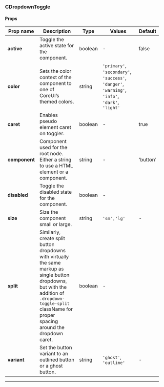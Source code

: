 ### CDropdownToggle

#### Props

| Prop name     | Description                                                                                                                                                                                                   | Type    | Values                                                                                          | Default  |
| ------------- | ------------------------------------------------------------------------------------------------------------------------------------------------------------------------------------------------------------- | ------- | ----------------------------------------------------------------------------------------------- | -------- |
| **active**    | Toggle the active state for the component.                                                                                                                                                                    | boolean | -                                                                                               | false    |
| **color**     | Sets the color context of the component to one of CoreUI’s themed colors.                                                                                                                                     | string  | `'primary'`, `'secondary'`, `'success'`, `'danger'`, `'warning'`, `'info'`, `'dark'`, `'light'` |          |
| **caret**     | Enables pseudo element caret on toggler.                                                                                                                                                                      | boolean | -                                                                                               | true     |
| **component** | Component used for the root node. Either a string to use a HTML element or a component.                                                                                                                       | string  | -                                                                                               | 'button' |
| **disabled**  | Toggle the disabled state for the component.                                                                                                                                                                  | boolean | -                                                                                               |          |
| **size**      | Size the component small or large.                                                                                                                                                                            | string  | `'sm'`, `'lg'`                                                                                  | -        |
| **split**     | Similarly, create split button dropdowns with virtually the same markup as single button dropdowns, but with the addition of `.dropdown-toggle-split` className for proper spacing around the dropdown caret. | boolean | -                                                                                               |          |
| **variant**   | Set the button variant to an outlined button or a ghost button.                                                                                                                                               | string  | `'ghost'`, `'outline'`                                                                          | -        |

---
